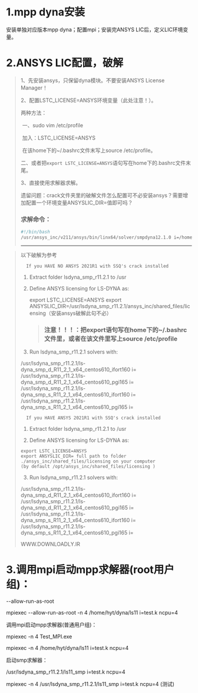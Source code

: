 # 1.mpp dyna安装

安装单独对应版本mpp dyna；配置mpi；安装完ANSYS LIC后，定义LIC环境变量。

# 2.ANSYS LIC配置，破解

> 1、先安装ansys，只保留dyna模块。不要安装ANSYS License Manager！
>
> 2、配置LSTC_LICENSE=ANSYS环境变量（此处注意！）。
>
> 两种方法：
>
> ​	一、sudo vim /etc/profile
>
> ​			加入：LSTC_LICENSE=ANSYS
>
> ​			在该home下的~/.bashrc文件末写上source /etc/profile。
>
> ​	二、或者把```export LSTC_LICENSE=ANSYS```语句写在home下的.bashrc文件末尾。
>
> 3、直接使用求解器求解。
>
> 遗留问题：crack文件夹里的破解文件怎么配置可不必安装ansys？需要增加配置一个环境变量ANSYSLIC_DIR=值即可吗？
>
> ### 求解命令：
>
> ```bash
> #!/bin/bash
> /usr/ansys_inc/v211/ansys/bin/linx64/solver/smpdyna12.1.0 i=/home/hyt/dynatest/test.k ncpu=2 memory=20m
> ```
>
> -----

> 以下破解为参考
> 
> 		If you HAVE NO ANSYS 2021R1 with SSQ's crack installed
>					
> 	1. Extract folder lsdyna_smp_r11.2.1 to /usr
>						
> 	2. Define ANSYS licensing for LS-DYNA as:
>						
> 	     export LSTC_LICENSE=ANSYS
> 	     export ANSYSLIC_DIR=/usr/lsdyna_smp_r11.2.1/ansys_inc/shared_files/licensing（安装ansys破解此句不必）
>						
> 	     > ###  注意！！！：把export语句写在home下的~/.bashrc文件里，或者在该文件里写上source /etc/profile
>						
> 	3. Run lsdyna_smp_r11.2.1 solvers with:
>						
> 	/usr/lsdyna_smp_r11.2.1/ls-dyna_smp_d_R11_2_1_x64_centos610_ifort160 <options> i=<inputfile>
> 	/usr/lsdyna_smp_r11.2.1/ls-dyna_smp_d_R11_2_1_x64_centos610_pgi165 <options> i=<inputfile>
> 	/usr/lsdyna_smp_r11.2.1/ls-dyna_smp_s_R11_2_1_x64_centos610_ifort160 <options> i=<inputfile>
> 	/usr/lsdyna_smp_r11.2.1/ls-dyna_smp_s_R11_2_1_x64_centos610_pgi165 <options> i=<inputfile>
>
>
> 		If you HAVE ANSYS 2021R1 with SSQ's crack installed
>						
> 	1. Extract folder lsdyna_smp_r11.2.1 to /usr
>						
> 	2. Define ANSYS licensing for LS-DYNA as:
>						
> 	  export LSTC_LICENSE=ANSYS
> 	  export ANSYSLIC_DIR= full path to folder ./ansys_inc/shared_files/licensing on your computer
> 	  (by default /opt/ansys_inc/shared_files/licensing )
>						
> 	3. Run lsdyna_smp_r11.2.1 solvers with:
>						
> 	/usr/lsdyna_smp_r11.2.1/ls-dyna_smp_d_R11_2_1_x64_centos610_ifort160 <options> i=<inputfile>
> 	/usr/lsdyna_smp_r11.2.1/ls-dyna_smp_d_R11_2_1_x64_centos610_pgi165 <options> i=<inputfile>
> 	/usr/lsdyna_smp_r11.2.1/ls-dyna_smp_s_R11_2_1_x64_centos610_ifort160 <options> i=<inputfile>
> 	/usr/lsdyna_smp_r11.2.1/ls-dyna_smp_s_R11_2_1_x64_centos610_pgi165 <options> i=<inputfile>
>						
> 	WWW.DOWNLOADLY.IR

# 3.调用mpi启动mpp求解器(root用户组)：

--allow-run-as-root

mpiexec --allow-run-as-root  -n 4 /home/hyt/dyna/ls11 i=test.k ncpu=4

调用mpi启动mpp求解器(普通用户组)：

mpiexec -n 4 Test_MPI.exe

mpiexec -n 4 /home/hyt/dyna/ls11 i=test.k ncpu=4

启动smp求解器：

/usr/lsdyna_smp_r11.2.1/ls11_smp i=test.k ncpu=4

mpiexec -n 4 /usr/lsdyna_smp_r11.2.1/ls11_smp i=test.k ncpu=4 (测试)

